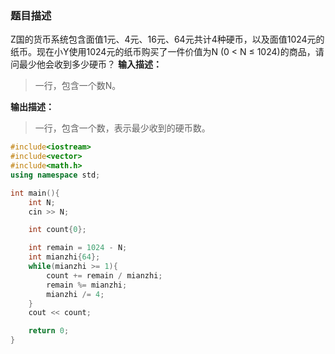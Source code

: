 ### 题目描述
Z国的货币系统包含面值1元、4元、16元、64元共计4种硬币，以及面值1024元的纸币。现在小Y使用1024元的纸币购买了一件价值为N (0 $\lt$ N $\leq$ 1024)的商品，请问最少他会收到多少硬币？
**输入描述：**
>一行，包含一个数N。

**输出描述：**
> 一行，包含一个数，表示最少收到的硬币数。
```C++
#include<iostream>
#include<vector>
#include<math.h>
using namespace std;

int main(){
    int N;
    cin >> N;

    int count{0};

    int remain = 1024 - N;
    int mianzhi{64};
    while(mianzhi >= 1){
        count += remain / mianzhi;
        remain %= mianzhi;
        mianzhi /= 4;
    }
    cout << count;

    return 0;
}
```